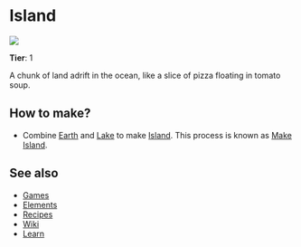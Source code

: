 # Island

![](/wiki/images/item.island.png)

**Tier**: 1

A chunk of land adrift in the ocean, like a slice of pizza floating in tomato soup.

## How to make?

* Combine [Earth](/wiki/elements/earth) and [Lake](/wiki/elements/lake) to make [Island](/wiki/elements/island). This process is known as [Make Island](/wiki/recipes/make-island).

## See also

* [Games](/wiki/games)
* [Elements](/wiki/elements)
* [Recipes](/wiki/recipes)
* [Wiki](/wiki/index)
* [Learn](/learn/index)